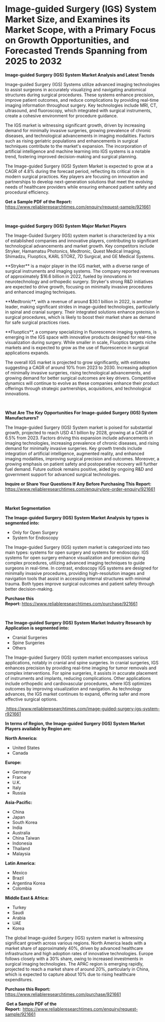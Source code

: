 <p><h1>Image-guided Surgery (IGS) System Market Size, and Examines its Market Scope, with a Primary Focus on Growth Opportunities, and Forecasted Trends Spanning from 2025 to 2032</h1></p><p><strong>Image-guided Surgery (IGS) System Market Analysis and Latest Trends</strong></p>
<p><p>Image-guided Surgery (IGS) Systems utilize advanced imaging technologies to assist surgeons in accurately visualizing and navigating anatomical structures during surgical procedures. These systems enhance precision, improve patient outcomes, and reduce complications by providing real-time imaging information throughout surgery. Key technologies include MRI, CT, ultrasound, and fluoroscopy, which integrated with surgical instruments, create a cohesive environment for procedure guidance.</p><p>The IGS market is witnessing significant growth, driven by increasing demand for minimally invasive surgeries, growing prevalence of chronic diseases, and technological advancements in imaging modalities. Factors such as rising geriatric populations and enhancements in surgical techniques contribute to the market's expansion. The incorporation of artificial intelligence and machine learning into IGS systems is a notable trend, fostering improved decision-making and surgical planning.</p><p>The Image-guided Surgery (IGS) System Market is expected to grow at a CAGR of 4.8% during the forecast period, reflecting its critical role in modern surgical practices. Key players are focusing on innovation and partnerships to develop next-generation solutions that meet the evolving needs of healthcare providers while ensuring enhanced patient safety and procedural efficiency.</p></p>
<p><strong>Get a Sample PDF of the Report:&nbsp;</strong> <a href="https://www.reliableresearchtimes.com/enquiry/request-sample/921661?utm_campaign=3060&utm_medium=2&utm_source=Github&utm_content=ia&utm_term=14042025&utm_id=image-guided-surgery-igs-system">https://www.reliableresearchtimes.com/enquiry/request-sample/921661</a></p>
<p>&nbsp;</p>
<p><strong>Image-guided Surgery (IGS) System Major Market Players</strong></p>
<p><p>The Image-Guided Surgery (IGS) system market is characterized by a mix of established companies and innovative players, contributing to significant technological advancements and market growth. Key competitors include Stryker, Hamamatsu Photonics, Medtronic, Quest Medical Imaging, Shimadzu, Fluoptics, KARL STORZ, 7D Surgical, and GE Medical Systems.</p><p>**Stryker** is a major player in the IGS market, with a diverse range of surgical instruments and imaging systems. The company reported revenues of approximately $16.6 billion in 2022, fueled by innovations in neurotechnology and orthopedic surgery. Stryker's strong R&D initiatives are expected to drive growth, focusing on minimally invasive procedures and enhanced imaging techniques.</p><p>**Medtronic**, with a revenue of around $30.1 billion in 2022, is another leader, making significant strides in image-guided technologies, particularly in spinal and cranial surgery. Their integrated solutions enhance precision in surgical procedures, which is likely to boost their market share as demand for safe surgical practices rises.</p><p>**Fluoptics**, a company specializing in fluorescence imaging systems, is emerging in the IGS space with innovative products designed for real-time visualization during surgery. While smaller in scale, Fluoptics targets niche markets and is expected to grow as the use of fluorescence in surgical applications expands.</p><p>The overall IGS market is projected to grow significantly, with estimates suggesting a CAGR of around 10% from 2023 to 2030. Increasing adoption of minimally invasive surgeries, rising technological advancements, and growing demand for better surgical outcomes are key drivers. Competitive dynamics will continue to evolve as these companies enhance their product offerings through strategic partnerships, acquisitions, and technological innovations.</p></p>
<p>&nbsp;</p>
<p><strong>What Are The Key Opportunities For Image-guided Surgery (IGS) System Manufacturers?</strong></p>
<p><p>The Image-guided Surgery (IGS) System market is poised for substantial growth, projected to reach USD 4.1 billion by 2028, growing at a CAGR of 6.5% from 2023. Factors driving this expansion include advancements in imaging technologies, increasing prevalence of chronic diseases, and rising demand for minimally invasive surgeries. Key growth trends include integration of artificial intelligence, augmented reality, and enhanced imaging modalities, improving surgical precision and outcomes. Moreover, a growing emphasis on patient safety and postoperative recovery will further fuel demand. Future outlook remains positive, aided by ongoing R&D and government support for advanced surgical technologies.</p></p>
<p><strong>Inquire or Share Your Questions If Any Before Purchasing This Report:</strong> <a href="https://www.reliableresearchtimes.com/enquiry/pre-order-enquiry/921661?utm_campaign=3060&utm_medium=2&utm_source=Github&utm_content=ia&utm_term=14042025&utm_id=image-guided-surgery-igs-system">https://www.reliableresearchtimes.com/enquiry/pre-order-enquiry/921661</a></p>
<p>&nbsp;</p>
<p><strong>Market Segmentation</strong></p>
<p><strong>The Image-guided Surgery (IGS) System Market Analysis by types is segmented into:</strong></p>
<p><ul><li>Only for Open Surgery</li><li>System for Endoscopy</li></ul></p>
<p><p>The Image-guided Surgery (IGS) system market is categorized into two main types: systems for open surgery and systems for endoscopy. IGS systems for open surgery enhance visualization and precision during complex procedures, utilizing advanced imaging techniques to guide surgeons in real-time. In contrast, endoscopy IGS systems are designed for minimally invasive procedures, providing high-resolution images and navigation tools that assist in accessing internal structures with minimal trauma. Both types improve surgical outcomes and patient safety through better decision-making.</p></p>
<p><strong>Purchase this Report:&nbsp;</strong><a href="https://www.reliableresearchtimes.com/purchase/921661?utm_campaign=3060&utm_medium=2&utm_source=Github&utm_content=ia&utm_term=14042025&utm_id=image-guided-surgery-igs-system">https://www.reliableresearchtimes.com/purchase/921661</a></p>
<p>&nbsp;</p>
<p><strong>The Image-guided Surgery (IGS) System Market Industry Research by Application is segmented into:</strong></p>
<p><ul><li>Cranial Surgeries</li><li>Spine Surgeries</li><li>Others</li></ul></p>
<p><p>The Image-guided Surgery (IGS) system market encompasses various applications, notably in cranial and spine surgeries. In cranial surgeries, IGS enhances precision by providing real-time imaging for tumor removals and complex interventions. For spine surgeries, it assists in accurate placement of instruments and implants, reducing complications. Other applications include orthopedic and cardiovascular procedures, where IGS optimizes outcomes by improving visualization and navigation. As technology advances, the IGS market continues to expand, offering safer and more effective surgical options.</p></p>
<p><a href="https://www.reliableresearchtimes.com/image-guided-surgery-igs-system-r921661?utm_campaign=3060&utm_medium=2&utm_source=Github&utm_content=ia&utm_term=14042025&utm_id=image-guided-surgery-igs-system">&nbsp;https://www.reliableresearchtimes.com/image-guided-surgery-igs-system-r921661</a></p>
<p><strong>In terms of Region, the Image-guided Surgery (IGS) System Market Players available by Region are:</strong></p>
<p>
    <p> <strong> North America: </strong>
        <ul>
            <li>United States</li>
            <li>Canada</li>
        </ul>
        </p> 
    <p> <strong> Europe: </strong>
        <ul>
            <li>Germany</li>
            <li>France</li>
            <li>U.K.</li>
            <li>Italy</li>
            <li>Russia</li>
        </ul>
        </p> 
    <p> <strong> Asia-Pacific: </strong>
        <ul>
            <li>China</li>
            <li>Japan</li>
            <li>South Korea</li>
            <li>India</li>
            <li>Australia</li>
            <li>China Taiwan</li>
            <li>Indonesia</li>
            <li>Thailand</li>
            <li>Malaysia</li>
        </ul>
        </p> 
    <p> <strong> Latin America: </strong>
        <ul>
            <li>Mexico</li>
            <li>Brazil</li>
            <li>Argentina Korea</li>
            <li>Colombia</li>
        </ul>
        </p> 
    <p> <strong> Middle East & Africa: </strong>
        <ul>
            <li>Turkey</li>
            <li>Saudi</li>
            <li>Arabia</li>
            <li>UAE</li>
            <li>Korea</li>
        </ul>
    </p>
    </p>
<p><p>The global Image-guided Surgery (IGS) system market is witnessing significant growth across various regions. North America leads with a market share of approximately 40%, driven by advanced healthcare infrastructure and high adoption rates of innovative technologies. Europe follows closely with a 30% share, owing to increased investments in surgical imaging technologies. The APAC region is emerging rapidly, projected to reach a market share of around 20%, particularly in China, which is expected to capture about 10% due to rising healthcare expenditures.</p></p>
<p><strong>Purchase this Report: </strong><a href="https://www.reliableresearchtimes.com/purchase/921661?utm_campaign=3060&utm_medium=2&utm_source=Github&utm_content=ia&utm_term=14042025&utm_id=image-guided-surgery-igs-system">https://www.reliableresearchtimes.com/purchase/921661</a></p>
<p>&nbsp;<strong>Get a Sample PDF of the Report:&nbsp;&nbsp;</strong><a href="https://www.reliableresearchtimes.com/enquiry/request-sample/921661?utm_campaign=3060&utm_medium=2&utm_source=Github&utm_content=ia&utm_term=14042025&utm_id=image-guided-surgery-igs-system">https://www.reliableresearchtimes.com/enquiry/request-sample/921661</a></p>
<p><strong></strong></p>
<p><p></p><p></p><p></p></p>